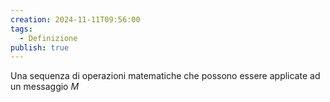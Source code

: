 ```yaml
---
creation: 2024-11-11T09:56:00
tags:
  - Definizione
publish: true
---
```

Una sequenza di operazioni matematiche che possono essere applicate ad un messaggio $M$